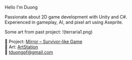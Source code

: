 Hello I'm Duong

Passionate about 2D game development with Unity and C#.  
Experienced in gameplay, AI, and pixel art using Aseprite.

Some art from past project:
!(terraria1.png)

🔹 Project: [Mirror – Survivor-like Game](https://github.com/verylowpower/Mirror)  
🔹 Art: [ArtStation](https://www.artstation.com/yeloathsome9)  
📧 tduongpf@gmail.com
